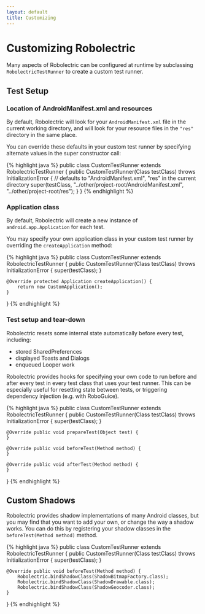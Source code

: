 ```yaml
---
layout: default
title: Customizing
---
```


# Customizing Robolectric

Many aspects of Robolectric can be configured at runtime by subclassing <code>RobolectricTestRunner</code> to create a
custom test runner.

## Test Setup

### Location of AndroidManifest.xml and resources
By default, Robolectric will look for your <code>AndroidManifest.xml</code> file in the current working directory, and
will look for your resource files in the <code>"res"</code> directory in the same place.

You can override these defaults in your custom test runner by specifying alternate values in the super constructor call:

{% highlight java %}
public class CustomTestRunner extends RobolectricTestRunner {
    public CustomTestRunner(Class testClass) throws InitializationError {
        // defaults to "AndroidManifest.xml", "res" in the current directory
        super(testClass, "../other/project-root/AndroidManifest.xml", "../other/project-root/res");
    }
}
{% endhighlight %}

### Application class
By default, Robolectric will create a new instance of <code>android.app.Application</code> for each test.

You may specify your own application class in your custom test runner by overriding the <code>createApplication</code> method:

{% highlight java %}
public class CustomTestRunner extends RobolectricTestRunner {
    public CustomTestRunner(Class testClass) throws InitializationError {
        super(testClass);
    }

    @Override protected Application createApplication() {
        return new CustomApplication();
    }
}
{% endhighlight %}

### Test setup and tear-down
Robolectric resets some internal state automatically before every test, including:
* stored SharedPreferences
* displayed Toasts and Dialogs
* enqueued Looper work

Robolectric provides hooks for specifying your own code to run before and after every test in every test class that uses
your test runner. This can be especially useful for resetting state between tests, or triggering dependency injection
(e.g. with RoboGuice).

{% highlight java %}
public class CustomTestRunner extends RobolectricTestRunner {
    public CustomTestRunner(Class testClass) throws InitializationError {
        super(testClass);
    }

    @Override public void prepareTest(Object test) {
    }

    @Override public void beforeTest(Method method) {
    }

    @Override public void afterTest(Method method) {
    }
}
{% endhighlight %}

## Custom Shadows

Robolectric provides shadow implementations of many Android classes, but you may find that you want to add your own,
or change the way a shadow works. You can do this by registering your shadow classes in the
<code>beforeTest(Method method)</code> method.

{% highlight java %}
public class CustomTestRunner extends RobolectricTestRunner {
    public CustomTestRunner(Class testClass) throws InitializationError {
        super(testClass);
    }

    @Override public void beforeTest(Method method) {
        Robolectric.bindShadowClass(ShadowBitmapFactory.class);
        Robolectric.bindShadowClass(ShadowDrawable.class);
        Robolectric.bindShadowClass(ShadowGeocoder.class);
    }
}
{% endhighlight %}
